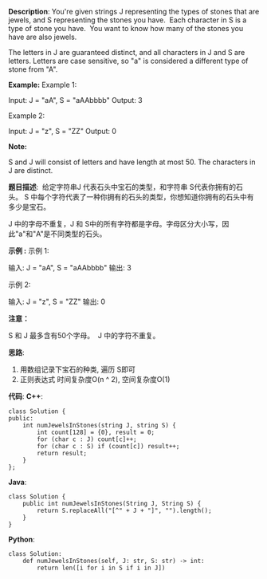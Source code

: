 __Description__:
You're given strings J representing the types of stones that are jewels, and S representing the stones you have.  Each character in S is a type of stone you have.  You want to know how many of the stones you have are also jewels.

The letters in J are guaranteed distinct, and all characters in J and S are letters. Letters are case sensitive, so "a" is considered a different type of stone from "A".

__Example:__
Example 1:

Input: J = "aA", S = "aAAbbbb"
Output: 3

Example 2:

Input: J = "z", S = "ZZ"
Output: 0

__Note:__

S and J will consist of letters and have length at most 50.
The characters in J are distinct.

__题目描述__:
 给定字符串J 代表石头中宝石的类型，和字符串 S代表你拥有的石头。 S 中每个字符代表了一种你拥有的石头的类型，你想知道你拥有的石头中有多少是宝石。

J 中的字母不重复，J 和 S中的所有字符都是字母。字母区分大小写，因此"a"和"A"是不同类型的石头。

__示例 :__
示例 1:

输入: J = "aA", S = "aAAbbbb"
输出: 3

示例 2:

输入: J = "z", S = "ZZ"
输出: 0

__注意：__

S 和 J 最多含有50个字母。
 J 中的字符不重复。

__思路__:
1. 用数组记录下宝石的种类, 遍历 S即可
2. 正则表达式
时间复杂度O(n ^ 2), 空间复杂度O(1)

__代码__:
__C++__:
```
class Solution {
public:
    int numJewelsInStones(string J, string S) {
        int count[128] = {0}, result = 0;
        for (char c : J) count[c]++;
        for (char c : S) if (count[c]) result++;
        return result;
    }
};
```

__Java__:
```
class Solution {
    public int numJewelsInStones(String J, String S) {
        return S.replaceAll("[^" + J + "]", "").length();
    }
}
```

__Python__:
```
class Solution:
    def numJewelsInStones(self, J: str, S: str) -> int:
        return len([i for i in S if i in J])
```